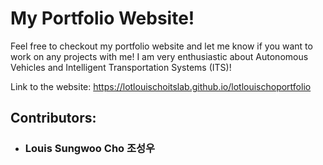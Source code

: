 # My Portfolio Website!
Feel free to checkout my portfolio website and let me know if you want to work on any projects with me! I am very enthusiastic about Autonomous Vehicles and Intelligent Transportation Systems (ITS)!

Link to the website: https://lotlouischoitslab.github.io/lotlouischoportfolio

## Contributors:
- ### Louis Sungwoo Cho 조성우


